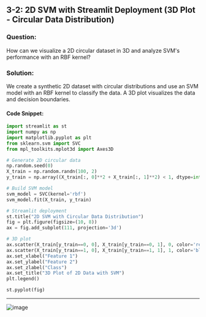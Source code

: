 ## 3-2: 2D SVM with Streamlit Deployment (3D Plot - Circular Data Distribution)

### Question:
How can we visualize a 2D circular dataset in 3D and analyze SVM's performance with an RBF kernel?

### Solution:
We create a synthetic 2D dataset with circular distributions and use an SVM model with an RBF kernel to classify the data. A 3D plot visualizes the data and decision boundaries.

#### Code Snippet:
```python
import streamlit as st
import numpy as np
import matplotlib.pyplot as plt
from sklearn.svm import SVC
from mpl_toolkits.mplot3d import Axes3D

# Generate 2D circular data
np.random.seed(0)
X_train = np.random.randn(100, 2)
y_train = np.array((X_train[:, 0]**2 + X_train[:, 1]**2) < 1, dtype=int)

# Build SVM model
svm_model = SVC(kernel='rbf')
svm_model.fit(X_train, y_train)

# Streamlit deployment
st.title("2D SVM with Circular Data Distribution")
fig = plt.figure(figsize=(10, 8))
ax = fig.add_subplot(111, projection='3d')

# 3D plot
ax.scatter(X_train[y_train==0, 0], X_train[y_train==0, 1], 0, color='red', label='Class 0')
ax.scatter(X_train[y_train==1, 0], X_train[y_train==1, 1], 1, color='blue', label='Class 1')
ax.set_xlabel("Feature 1")
ax.set_ylabel("Feature 2")
ax.set_zlabel("Class")
ax.set_title("3D Plot of 2D Data with SVM")
plt.legend()

st.pyplot(fig)
```

---

![image](https://github.com/user-attachments/assets/57fe2c2a-d1cf-4089-b6ca-380ab955ce88)


